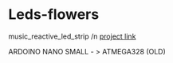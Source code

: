 # Leds-flowers
music_reactive_led_strip /n [project link](https://create.arduino.cc/projecthub/buzzandy/music-reactive-led-strip-5645ed\?ref\=similar\&ref_id\=376065\&offset\=0)


ARDOINO NANO SMALL - > ATMEGA328 (OLD)